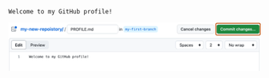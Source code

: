 
   ```
   Welcome to my GitHub profile!
   ```

   <img alt="profile.md file screenshot" src="/images/my-profile-file.png"/>

